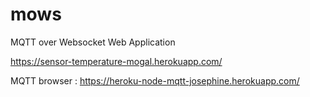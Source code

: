 # mows

MQTT over Websocket Web Application

https://sensor-temperature-mogal.herokuapp.com/

MQTT browser : https://heroku-node-mqtt-josephine.herokuapp.com/
